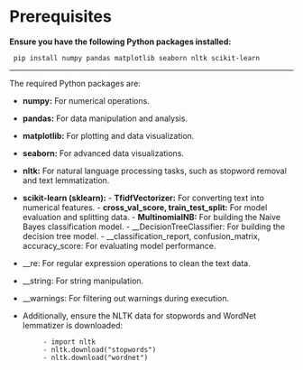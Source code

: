 # Prerequisites
__Ensure you have the following Python packages installed:__ <br>

     pip install numpy pandas matplotlib seaborn nltk scikit-learn

---
The required Python packages are:
- __numpy:__ For numerical operations.
- __pandas:__ For data manipulation and analysis.
- __matplotlib:__ For plotting and data visualization.
- __seaborn:__ For advanced data visualizations.
- __nltk:__ For natural language processing tasks, such as stopword removal and text lemmatization.
- __scikit-learn (sklearn):__
                              - __TfidfVectorizer:__ For converting text into numerical features.
                              - __cross_val_score, train_test_split:__ For model evaluation and splitting data.
                              - __MultinomialNB:__ For building the Naive Bayes classification model.
                              - __DecisionTreeClassifier: For building the decision tree model.
                              - __classification_report, confusion_matrix, accuracy_score: For evaluating model performance.
- __re: For regular expression operations to clean the text data.
- __string: For string manipulation.
- __warnings: For filtering out warnings during execution.
- Additionally, ensure the NLTK data for stopwords and WordNet lemmatizer is downloaded: <br>


           - import nltk
           - nltk.download("stopwords")
           - nltk.download("wordnet")
